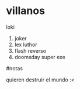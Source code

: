 # villanos 
loki 
1. joker 
2. lex luthor
3. flash reverso
4. doomsday
super exe
 


 #notas

quieren destruir el mundo :< 